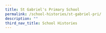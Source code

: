```yaml
---
title: St Gabriel's Primary School
permalink: /school-histories/st-gabriel-pri/
description: ""
third_nav_title: School Histories
---
```


